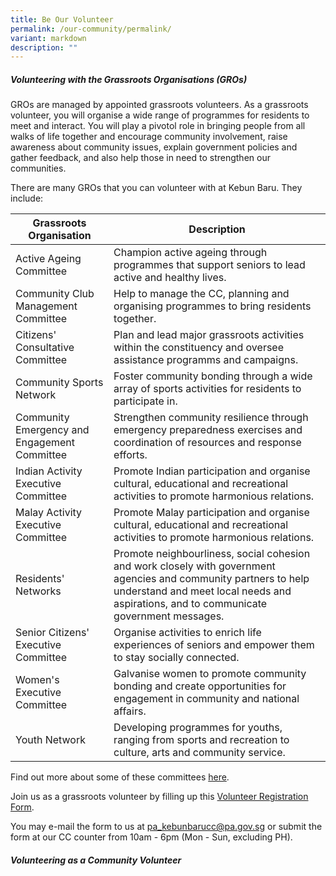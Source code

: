 ```yaml
---
title: Be Our Volunteer
permalink: /our-community/permalink/
variant: markdown
description: ""
---
```

##### **Volunteering with the Grassroots Organisations (GROs)**

GROs are managed by appointed grassroots volunteers. As a grassroots volunteer, you will organise a wide range of programmes for residents to meet and interact. You will play a pivotol role in bringing people from all walks of life together and encourage community involvement, raise awareness about community issues, explain government policies and gather feedback, and also help those in need to strengthen our communities.

There are many GROs that you can volunteer with at Kebun Baru. They include: 

|  Grassroots Organisation |  Description | 
| -------- | --------  | 
| Active Ageing Committee   |  Champion active ageing through programmes that support seniors to lead active and healthy lives.  |
| Community Club Management Committee | Help to manage the CC, planning and organising programmes to bring residents together.  |
| Citizens' Consultative Committee | Plan and lead major grassroots activities within the constituency and oversee assistance programms and campaigns.|
| Community Sports Network | Foster community bonding through a wide array of sports activities for residents to participate in. |
| Community Emergency and Engagement Committee | Strengthen community resilience through emergency preparedness exercises and coordination of resources and response efforts.|
| Indian Activity Executive Committee | Promote Indian participation and organise cultural, educational and recreational activities to promote harmonious relations. |
| Malay Activity Executive Committee | Promote Malay participation and organise cultural, educational and recreational activities to promote harmonious relations. |
| Residents' Networks | Promote neighbourliness, social cohesion and work closely with government agencies and community partners to help understand and meet local needs and aspirations, and to communicate government messages. |
| Senior Citizens' Executive Committee | Organise activities to enrich life experiences of seniors and empower them to stay socially connected.  | 
| Women's Executive Committee | Galvanise women to promote community bonding and create opportunities for engagement in community and national affairs. |
| Youth Network | Developing programmes for youths, ranging from sports and recreation to culture, arts and community service. |

Find out more about some of these committees [here](https://www.pa.gov.sg/our-network/grassroots-organisations/grassroots-organisations/).

Join us as a grassroots volunteer by filling up this [Volunteer Registration Form](/files/Volunteer_Registration_Form__2023_.pdf). 

You may e-mail the form to us at pa_kebunbarucc@pa.gov.sg or submit the form at our CC counter from 10am - 6pm (Mon - Sun, excluding PH). 

##### **Volunteering as a Community Volunteer**



